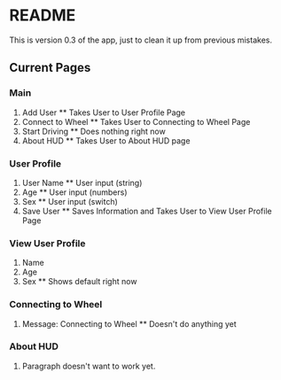 # README

This is version 0.3 of the app, just to clean it up from previous mistakes.

## Current Pages

### Main

1. Add User
** Takes User to User Profile Page
2. Connect to Wheel
** Takes User to Connecting to Wheel Page
3. Start Driving
** Does nothing right now
4. About HUD
** Takes User to About HUD page

### User Profile
1. User Name
** User input (string)
2. Age
** User input (numbers)
3. Sex 
** User input (switch)
4. Save User
** Saves Information and Takes User to View User Profile Page

### View User Profile
1. Name
2. Age
3. Sex
** Shows default right now

### Connecting to Wheel
1. Message: Connecting to Wheel
** Doesn't do anything yet

### About HUD
1. Paragraph doesn't want to work yet.
